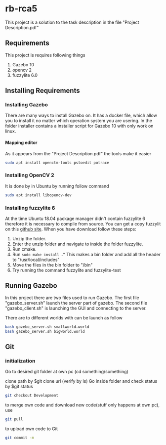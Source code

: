 # rb-rca5
This project is a solution to the task description in the file "Project Description.pdf"

## Requirements
This project is requires following things 

1. Gazebo 10
2. opencv 2
3. fuzzylite 6.0

## Installing Requirements

### Installing Gazebo
There are many ways to install Gazebo on. It has a docker file, which allow you to install it no matter which operation system you are usering. In the folder installer contains a installer script for Gazebo 10 with only work on linux. 
#### Mapping editor
As it appears from the "Project Description.pdf" the tools make it easier 
``` bash
sudo apt install openctm-tools pstoedit potrace
```

### Installing OpenCV 2
It is done by in Ubuntu by running follow command
``` bash
sudo apt install libopencv-dev
```

### Installing fuzzylite 6
At the time Ubuntu 18.04 package manager didn't contain fuzzylite 6 therefore it is necessary to compile from source. 
You can get a copy fuzzylit on this [github site](https://github.com/fuzzylite/fuzzylite).
When you have download follow these steps:
1. Unzip the folder.
2. Enter the unzip folder and navigate to inside the folder fuzzylite.
3. Run cmake. 
4. Run `sudo make install`
..* This makes a bin folder and add all the header to "/usr/local/includes" 
5. Move the files in the bin folder to "/bin"
6. Try running the command fuzzylite and fuzzylite-test

## Running Gazebo


In this project there are two files used to run Gazebo. The first file "gazebo_server.sh" launch the server part of gazebo. The second file "gazebo_client.sh" is launching the GUI and connecting to the server.

There are to different worlds with can be launch as follow 
``` bash
bash gazebo_server.sh smallworld.world
bash gazebo_server.sh bigworld.world
```
## Git

### initialization
Go to desired git folder at own pc (cd something/something)

clone path by $git clone url (verify by ls)
Go inside folder and check status by $git status
``` bash
git checkout Development
```

to merge own code and download new code(stuff only happens at own pc), use
``` bash
git pull
```
to upload own code to Git

``` bash
git commit -m
```

